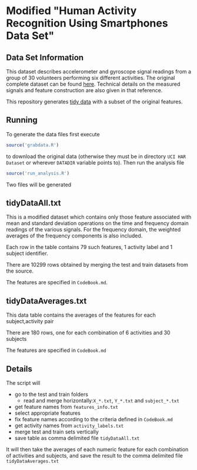 # Modified "Human Activity Recognition Using Smartphones Data Set"

## Data Set Information

This dataset describes accelerometer and gyroscope signal readings from a group of 30 volunteers performing six different activities. The original complete dataset can be found [here](http://archive.ics.uci.edu/ml/datasets/Human+Activity+Recognition+Using+Smartphones). Technical details on the measured signals and feature construction are also given in that reference.

This repository generates [tidy data](https://github.com/jotinha/datasharing) with a subset of the original features.

## Running

To generate the data files first execute

```R
source('grabdata.R')  
```

to download the original data (otherwise they must be in directory `UCI HAR Dataset` or wherever `DATADIR` variable points to). Then  run the analysis file

```R
source('run_analysis.R')
```

Two files will be generated

## tidyDataAll.txt

This is a modified dataset which contains only those feature associated with mean and standard deviation operations on the time and frequency domain readings of the various signals. For the frequency domain, the weighted averages of the frequency components is also included. 

Each row in the table contains 79 such features, 1 activity label and 1 subject identifier.

There are 10299 rows obtained by merging the test and train datasets from the source.

The features are specified in `CodeBook.md`.

## tidyDataAverages.txt

This data table contains the averages of the features for each subject,activity pair

There are 180 rows, one for each combination of 6 activities and 30 subjects

The features are specified in `CodeBook.md`

## Details

The script will
* go to the test and train folders
  - read and merge horizontally:`X_*.txt`, `Y_*.txt` and `subject_*.txt`
* get feature names from `features_info.txt`
* select appropriate features
* fix feature names according to the criteria defined in `CodeBook.md`
* get activity names from `activity_labels.txt`
* merge test and train sets vertically
* save table as comma delimited file `tidyDataAll.txt`

It will then take the averages of each numeric feature for each combination of activities and subjects, and save the result to the comma delimited file `tidyDataAverages.txt`

